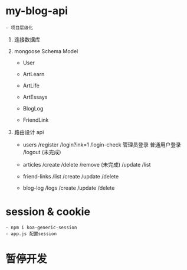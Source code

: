 # my-blog-api
    - 项目层级化
1. 连接数据库

2. mongoose Schema Model
    - User

    - ArtLearn
    - ArtLife
    - ArtEssays

    - BlogLog

    - FriendLink

3. 路由设计 api
    - users
        /register
        /login?ink=1
            /login-check
            管理员登录
            普通用户登录
        /logout (未完成)

    - articles
        /create
        /delete
        /remove (未完成)
        /update
        /list
        

    - friend-links
        /list
        /create
        /update
        /delete

    - blog-log
        /logs
        /create
        /update
        /delete

# session & cookie
    - npm i koa-generic-session
    - app.js 配置session

# 暂停开发
